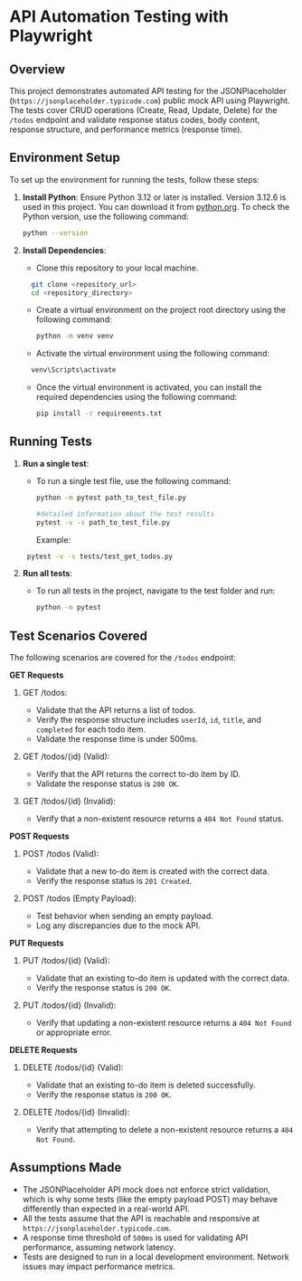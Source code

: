 # API Automation Testing with Playwright

## **Overview**
This project demonstrates automated API testing for the JSONPlaceholder (`https://jsonplaceholder.typicode.com`) public mock API using Playwright. The tests cover CRUD operations (Create, Read, Update, Delete) for the `/todos` endpoint and validate response status codes, body content, response structure, and performance metrics (response time).

## **Environment Setup**

To set up the environment for running the tests, follow these steps:

1. **Install Python**:
   Ensure Python 3.12 or later is installed. Version 3.12.6 is used in this project. You can download it from [python.org](https://www.python.org/downloads/). To check the Python version, use the following command:
     ```bash
     python --version
     ```

2. **Install Dependencies**:
   - Clone this repository to your local machine.
   ```bash
     git clone <repository_url>
     cd <repository_directory>
     ```
   - Create a virtual environment on the project root directory using the following command:
        ```bash
     python -m venv venv
     ```
   - Activate the virtual environment using the following command:
   ```bash
     venv\Scripts\activate
     ```
   
   - Once the virtual environment is activated, you can install the required dependencies using the following command:
     ```bash
     pip install -r requirements.txt
     ```

## **Running Tests**

1. **Run a single test**:
   - To run a single test file, use the following command:
     ```bash
     python -m pytest path_to_test_file.py
     
     #detailed information about the test results
     pytest -v -s path_to_test_file.py
     ```
     Example:
    ```bash
     pytest -v -s tests/test_get_todos.py
     ```

2. **Run all tests**:
   - To run all tests in the project, navigate to the test folder and run:
     ```bash
     python -m pytest
     ```
     
## **Test Scenarios Covered**

The following scenarios are covered for the `/todos` endpoint:

**GET Requests**
1. GET /todos:
   - Validate that the API returns a list of todos.
   - Verify the response structure includes `userId`, `id`, `title`, and `completed` for each todo item.
   - Validate the response time is under 500ms.

2. GET /todos/{id} (Valid):
   - Verify that the API returns the correct to-do item by ID.
   - Validate the response status is `200 OK`.

3. GET /todos/{id} (Invalid):
   - Verify that a non-existent resource returns a `404 Not Found` status.

**POST Requests**
1. POST /todos (Valid):
   - Validate that a new to-do item is created with the correct data.
   - Verify the response status is `201 Created`.

2. POST /todos (Empty Payload):
   - Test behavior when sending an empty payload.
   - Log any discrepancies due to the mock API.

**PUT Requests**
1. PUT /todos/{id} (Valid):
   - Validate that an existing to-do item is updated with the correct data.
   - Verify the response status is `200 OK`.

2. PUT /todos/{id} (Invalid):
   - Verify that updating a non-existent resource returns a `404 Not Found` or appropriate error.

**DELETE Requests**
1. DELETE /todos/{id} (Valid):
   - Validate that an existing to-do item is deleted successfully.
   - Verify the response status is `200 OK`.

2. DELETE /todos/{id} (Invalid):
   - Verify that attempting to delete a non-existent resource returns a `404 Not Found`.

## **Assumptions Made**
   - The JSONPlaceholder API mock does not enforce strict validation, which is why some tests (like the empty payload POST) may behave differently than expected in a real-world API.
   - All the tests assume that the API is reachable and responsive at `https://jsonplaceholder.typicode.com`.
   - A response time threshold of `500ms` is used for validating API performance, assuming network latency.
   - Tests are designed to run in a local development environment. Network issues may impact performance metrics.

